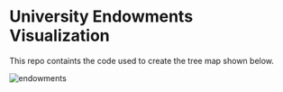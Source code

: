 # University Endowments Visualization

This repo containts the code used to create the tree map shown below. 

![endowments](https://github.com/user-attachments/assets/6bc765c1-3e8e-40bd-95ff-41722d08c847)
